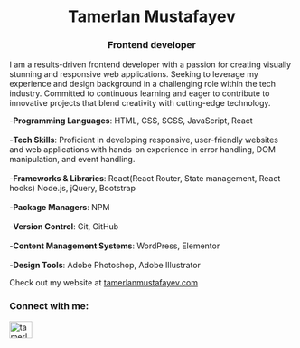 <h1 align="center">Tamerlan Mustafayev</h1>
<h3 align="center">Frontend developer</h3>


<p> I am a results-driven  frontend developer with a passion for creating visually stunning and responsive web applications. Seeking to leverage my experience and design background in a challenging role within the tech industry. Committed to continuous learning and eager to contribute to innovative projects that blend creativity with cutting-edge technology.</p>

-<strong>Programming Languages</strong>: HTML, CSS, SCSS, JavaScript, React <br>
 <br>
-<strong>Tech Skills</strong>: Proficient in developing responsive, user-friendly websites and web applications with hands-on experience in error handling, DOM manipulation, and event handling. <br>
 <br>
-<strong>Frameworks & Libraries</strong>: React(React Router, State management, React hooks) Node.js, jQuery, Bootstrap <br>
 <br>
-<strong>Package Managers</strong>: NPM <br>
 <br>
-<strong>Version Control</strong>: Git, GitHub <br>
 <br>
-<strong>Content Management Systems</strong>: WordPress, Elementor <br>
 <br>
-<strong>Design Tools</strong>: Adobe Photoshop, Adobe Illustrator <br>

Check out my website at [tamerlanmustafayev.com](https://tamerlanmustafayev.com/)


<h3 align="left">Connect with me:</h3>
<p align="left">
<a href="https://linkedin.com/in/tamerlanmustafayev" target="blank"><img align="center" src="https://cdn.worldvectorlogo.com/logos/linkedin-icon.svg" alt="tamerlanmustafayev" height="30" width="40" /></a>

</p>





